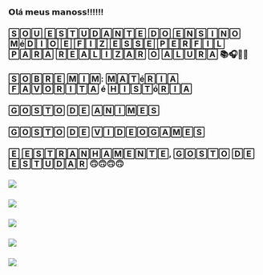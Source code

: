 ### 𝗢𝗹á 𝗺𝗲𝘂𝘀 𝗺𝗮𝗻𝗼𝘀𝘀!!!!!!
### 🅂🄾🅄 🄴🅂🅃🅄🄳🄰🄽🅃🄴 🄳🄾 🄴🄽🅂🄸🄽🄾 🄼é🄳🄸🄾 🄴 🄵🄸🅉 🄴🅂🅂🄴 🄿🄴🅁🄵🄸🄻 🄿🄰🅁🄰 🅁🄴🄰🄻🄸🅉🄰🅁 🄾 🄰🄻🅄🅁🄰 📚🎧🎒😎
### 🅂🄾🄱🅁🄴 🄼🄸🄼: 🄼🄰🅃é🅁🄸🄰 🄵🄰🅅🄾🅁🄸🅃🄰 é 🄷🄸🅂🅃ó🅁🄸🄰
### 🄶🄾🅂🅃🄾 🄳🄴 🄰🄽🄸🄼🄴🅂 
### 🄶🄾🅂🅃🄾 🄳🄴 🅅🄸🄳🄴🄾🄶🄰🄼🄴🅂
### 🄴 🄴🅂🅃🅁🄰🄽🄷🄰🄼🄴🄽🅃🄴, 🄶🄾🅂🅃🄾 🄳🄴 🄴🅂🅃🅄🄳🄰🅁 🙃🙃🙃🙃
### ![](https://media1.tenor.com/m/yml8kcn3l6QAAAAC/ayanokoji.gif)
### ![](https://i.pinimg.com/originals/31/66/e1/3166e16d0afbce2c882f1cd906441700.gif)
### ![](https://encrypted-tbn0.gstatic.com/images?q=tbn:ANd9GcQxdo3YbdUjgDSaXFZzs_iopefOCb3AysFFtBljpbxexw&s)
### ![](https://i.pinimg.com/originals/f0/ae/8b/f0ae8bc86ab9b5459880ea9e8894774d.gif)
### ![](https://image.myanimelist.net/ui/wxdh0TSzH0H6x_IS3tHqnHXhUfK9UNO5g8rNeK_a4WrCCJzNSVlcdYhRZ6EDNsESPsRFUC7tbiapgGf-Oo6Ceg)
